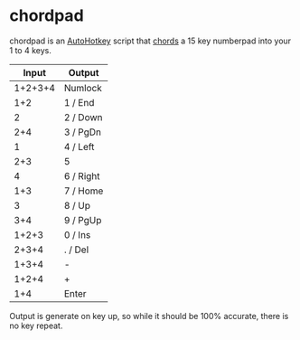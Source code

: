 # chordpad

chordpad is an [AutoHotkey](autohotkey.com) script that [chords](https://en.wikipedia.org/wiki/Chorded_keyboard) a 15 key numberpad into your 1 to 4 keys.

| Input   | Output    |
| ------- | --------- |
| 1+2+3+4 | Numlock   |
| 1+2     | 1 / End   |
| 2       | 2 / Down  |
| 2+4     | 3 / PgDn  |
| 1       | 4 / Left  |
| 2+3     | 5         |
| 4       | 6 / Right |
| 1+3     | 7 / Home  |
| 3       | 8 / Up    |
| 3+4     | 9 / PgUp  |
| 1+2+3   | 0 / Ins   |
| 2+3+4   | . / Del   |
| 1+3+4   | -         |
| 1+2+4   | +         |
| 1+4     | Enter     |

Output is generate on key up, so while it should be 100% accurate, there is no key repeat.
